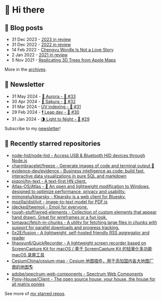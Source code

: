 # 👋 Hi there

## 📝 Blog posts

<!-- feed start -->
- 31 Dec 2023 - [2023 in review](https://cheeaun.com/blog/2023/12/2023-in-review/)
- 31 Dec 2022 - [2022 in review](https://cheeaun.com/blog/2022/12/2022-in-review/)
- 14 Feb 2022 - [Chengyu Wordle Is Not a Love Story](https://cheeaun.com/blog/2022/02/chengyu-wordle-is-not-a-love-story/)
- 2 Jan 2022 - [2021 in review](https://cheeaun.com/blog/2022/01/2021-in-review/)
- 5 Nov 2021 - [Replicating 3D Trees from Apple Maps](https://cheeaun.com/blog/2021/11/replicating-3d-trees-apple-maps/)
<!-- feed end -->

More in the [archives](https://cheeaun.com/blog/archives/).

## 📰 Newsletter

<!-- newsletter start -->
- 31 May 2024 - [🌌 Aurora - 🥫 #33](https://cheeaun.substack.com/p/aurora-33)
- 30 Apr 2024 - [🌸 Sakura - 🥫 #32](https://cheeaun.substack.com/p/sakura-32)
- 31 Mar 2024 - [UV indexing - 🥫 #31](https://cheeaun.substack.com/p/uv-indexing-31)
- 29 Feb 2024 - [🕴️ Leap day - 🥫 #30](https://cheeaun.substack.com/p/leap-day-30)
- 31 Jan 2024 - [🌗 Light to Night - 🥫 #29](https://cheeaun.substack.com/p/light-to-night-29)
<!-- newsletter end -->

Subscribe to my [newsletter](https://cheeaun.substack.com/)!

## 🌟 Recently starred repositories

<!-- starred repos start -->
- [node-hid/node-hid - Access USB & Bluetooth HID devices through Node.js](https://github.com/node-hid/node-hid)
- [charmbracelet/freeze - Generate images of code and terminal output 📸](https://github.com/charmbracelet/freeze)
- [evidence-dev/evidence - Business intelligence as code: build fast, interactive data visualizations in pure SQL and markdown](https://github.com/evidence-dev/evidence)
- [piqoni/hn-text - A text-first HN client. ](https://github.com/piqoni/hn-text)
- [Atlas-OS/Atlas - 🚀 An open and lightweight modification to Windows, designed to optimize performance, privacy and usability.](https://github.com/Atlas-OS/Atlas)
- [mimonelu/klearsky - Klearsky is a web client for Bluesky.](https://github.com/mimonelu/klearsky)
- [mozilla/distilvit - image-to-text model for PDF.js](https://github.com/mozilla/distilvit)
- [jdecked/twemoji - Emoji for everyone.](https://github.com/jdecked/twemoji)
- [rough-stuff/wired-elements - Collection of custom elements that appear hand drawn. Great for wireframes or a fun look.](https://github.com/rough-stuff/wired-elements)
- [tomayac/fetch-in-chunks - A utility for fetching large files in chunks with support for parallel downloads and progress tracking.](https://github.com/tomayac/fetch-in-chunks)
- [0x2E/fusion - A lightweight, self-hosted friendly RSS aggregator and reader](https://github.com/0x2E/fusion)
- [lihaoyun6/QuickRecorder - A lightweight screen recorder based on ScreenCapture Kit for macOS / 基于 ScreenCapture Kit 的轻量化多功能 macOS 录屏工具](https://github.com/lihaoyun6/QuickRecorder)
- [CesiumChina/cesium-map - Cesium 地图插件，用于添加国内各大地图厂商的地图🌎](https://github.com/CesiumChina/cesium-map)
- [adobe/spectrum-web-components - Spectrum Web Components](https://github.com/adobe/spectrum-web-components)
- [Pony-House/Client - The open source house, your house, the house for all matrix ponies](https://github.com/Pony-House/Client)
<!-- starred repos end -->

See more of [my starred repos](https://github.com/stars/cheeaun/).
